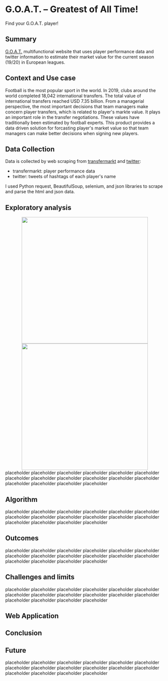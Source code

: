 # G.O.A.T. – Greatest of All Time!
Find your G.O.A.T. player!

## Summary
[G.O.A.T.](www.datafuture.me) multifunctional website that uses player performance data and twitter information to estimate their market value for the current season (19/20) in European leagues. 

## Context and Use case
Football is the most popular sport in the world. In 2019, clubs around the world completed 18,042 international transfers. The total value of international transfers reached USD 7.35 billion. From a managerial perspective, the most important decisions that team managers make concern player transfers, which is related to player's markte value. It plays an important role in the transfer negotiations. These values have traditionally been estimated by football experts. This product provides a data driven solution for forcasting player's market value so that team managers can make better decisions when signing new players.

## Data Collection
Data is collected by web scraping from [transfermarkt](https://www.transfermarkt.com/) and [twitter](https://twitter.com/):

- transfermarkt: player performance data
- twitter: tweets of hashtags of each player's name

I used Python request, BeautifulSoup, selenium, and json libraries to scrape and parse the html and json data.

## Exploratory analysis
<div align="center"><img src="https://github.com/qianzhangut/qian_insight/blob/master/img/output3.png" width="400"/><img src="https://github.com/qianzhangut/qian_insight/blob/master/img/output5.png" width="400"/></div>
</div>
placeholder placeholder placeholder placeholder placeholder placeholder placeholder placeholder placeholder placeholder placeholder placeholder placeholder placeholder placeholder placeholder

## Algorithm
placeholder placeholder placeholder placeholder placeholder placeholder placeholder placeholder placeholder placeholder placeholder placeholder placeholder placeholder placeholder placeholder

## Outcomes
placeholder placeholder placeholder placeholder placeholder placeholder placeholder placeholder placeholder placeholder placeholder placeholder placeholder placeholder placeholder placeholder

## Challenges and limits
placeholder placeholder placeholder placeholder placeholder placeholder placeholder placeholder placeholder placeholder placeholder placeholder placeholder placeholder placeholder placeholder

## Web Application


## Conclusion

## Future
placeholder placeholder placeholder placeholder placeholder placeholder placeholder placeholder placeholder placeholder placeholder placeholder placeholder placeholder placeholder placeholder

